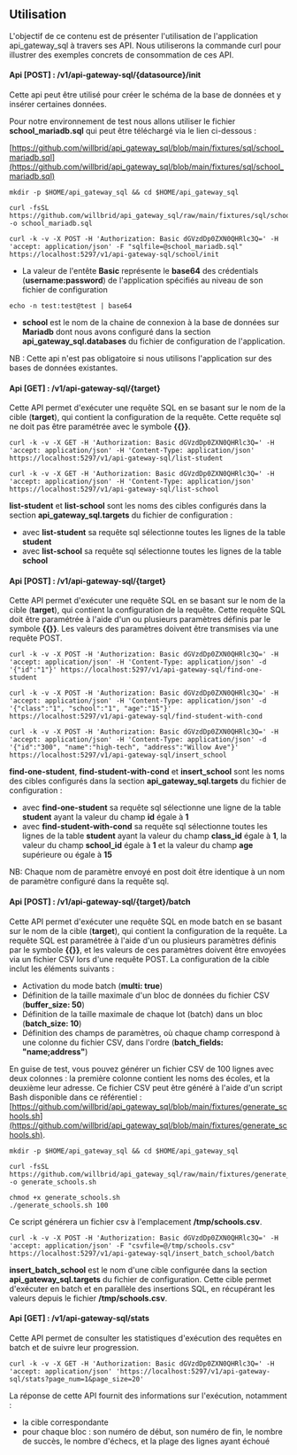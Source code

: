 ## Utilisation

L'objectif de ce contenu est de présenter l'utilisation de l'application api_gateway_sql à travers ses API. Nous utiliserons la commande curl pour illustrer des exemples concrets de consommation de ces API.

#### Api [POST] : /v1/api-gateway-sql/{datasource}/init

Cette api peut être utilisé pour créer le schéma de la base de données et y insérer certaines données.

Pour notre environnement de test nous allons utiliser le fichier **school_mariadb.sql** qui peut être téléchargé via le lien ci-dessous : 

[https://github.com/willbrid/api_gateway_sql/blob/main/fixtures/sql/school_mariadb.sql](https://github.com/willbrid/api_gateway_sql/blob/main/fixtures/sql/school_mariadb.sql)

```
mkdir -p $HOME/api_gateway_sql && cd $HOME/api_gateway_sql
```

```
curl -fsSL https://github.com/willbrid/api_gateway_sql/raw/main/fixtures/sql/school_mariadb.sql -o school_mariadb.sql
```

```
curl -k -v -X POST -H 'Authorization: Basic dGVzdDp0ZXN0QHRlc3Q=' -H 'accept: application/json' -F "sqlfile=@school_mariadb.sql" https://localhost:5297/v1/api-gateway-sql/school/init
```

- La valeur de l'entête **Basic** représente le **base64** des crédentials (**username:password**) de l'application spécifiés au niveau de son fichier de configuration

```
echo -n test:test@test | base64
```

- **school** est le nom de la chaine de connexion à la base de données sur **Mariadb** dont nous avons configuré dans la section **api_gateway_sql.databases** du fichier de configuration de l'application.

NB : Cette api n'est pas obligatoire si nous utilisons l'application sur des bases de données existantes.

#### Api [GET] : /v1/api-gateway-sql/{target}

Cette API permet d'exécuter une requête SQL en se basant sur le nom de la cible (**target**), qui contient la configuration de la requête. Cette requête sql ne doit pas être paramétrée avec le symbole **{{}}**.

```
curl -k -v -X GET -H 'Authorization: Basic dGVzdDp0ZXN0QHRlc3Q=' -H 'accept: application/json' -H 'Content-Type: application/json' https://localhost:5297/v1/api-gateway-sql/list-student
```

```
curl -k -v -X GET -H 'Authorization: Basic dGVzdDp0ZXN0QHRlc3Q=' -H 'accept: application/json' -H 'Content-Type: application/json' https://localhost:5297/v1/api-gateway-sql/list-school
```

**list-student** et **list-school** sont les noms des cibles configurés dans la section **api_gateway_sql.targets** du fichier de configuration :
- avec **list-student** sa requête sql sélectionne toutes les lignes de la table **student**
- avec **list-school** sa requête sql sélectionne toutes les lignes de la table **school**

#### Api [POST] : /v1/api-gateway-sql/{target}

Cette API permet d'exécuter une requête SQL en se basant sur le nom de la cible (**target**), qui contient la configuration de la requête. Cette requête SQL doit être paramétrée à l'aide d'un ou plusieurs paramètres définis par le symbole **{{}}**. Les valeurs des paramètres doivent être transmises via une requête POST.

```
curl -k -v -X POST -H 'Authorization: Basic dGVzdDp0ZXN0QHRlc3Q=' -H 'accept: application/json' -H 'Content-Type: application/json' -d '{"id":"1"}' https://localhost:5297/v1/api-gateway-sql/find-one-student
```

```
curl -k -v -X POST -H 'Authorization: Basic dGVzdDp0ZXN0QHRlc3Q=' -H 'accept: application/json' -H 'Content-Type: application/json' -d '{"class":"1", "school":"1", "age":"15"}' https://localhost:5297/v1/api-gateway-sql/find-student-with-cond
```

```
curl -k -v -X POST -H 'Authorization: Basic dGVzdDp0ZXN0QHRlc3Q=' -H 'accept: application/json' -H 'Content-Type: application/json' -d '{"id":"300", "name":"high-tech", "address":"Willow Ave"}' https://localhost:5297/v1/api-gateway-sql/insert_school
```

**find-one-student**, **find-student-with-cond** et **insert_school** sont les noms des cibles configurés dans la section **api_gateway_sql.targets** du fichier de configuration :
- avec **find-one-student** sa requête sql sélectionne une ligne de la table **student** ayant la valeur du champ **id** égale à **1**
- avec **find-student-with-cond** sa requête sql sélectionne toutes les lignes de la table **student** ayant la valeur du champ **class_id** égale à **1**, la valeur du champ **school_id** égale à **1** et la valeur du champ **age** supérieure ou égale à **15**

NB: Chaque nom de paramètre envoyé en post doit être identique à un nom de paramètre configuré dans la requête sql.

#### Api [POST] : /v1/api-gateway-sql/{target}/batch

Cette API permet d'exécuter une requête SQL en mode batch en se basant sur le nom de la cible (**target**), qui contient la configuration de la requête. La requête SQL est paramétrée à l'aide d'un ou plusieurs paramètres définis par le symbole **{{}}**, et les valeurs de ces paramètres doivent être envoyées via un fichier CSV lors d'une requête POST. La configuration de la cible inclut les éléments suivants :
- Activation du mode batch (**multi: true**)
- Définition de la taille maximale d'un bloc de données du fichier CSV (**buffer_size: 50**)
- Définition de la taille maximale de chaque lot (batch) dans un bloc (**batch_size: 10**)
- Définition des champs de paramètres, où chaque champ correspond à une colonne du fichier CSV, dans l'ordre (**batch_fields: "name;address"**)

En guise de test, vous pouvez générer un fichier CSV de 100 lignes avec deux colonnes : la première colonne contient les noms des écoles, et la deuxième leur adresse. Ce fichier CSV peut être généré à l'aide d'un script Bash disponible dans ce référentiel : [https://github.com/willbrid/api_gateway_sql/blob/main/fixtures/generate_schools.sh](https://github.com/willbrid/api_gateway_sql/blob/main/fixtures/generate_schools.sh).

```
mkdir -p $HOME/api_gateway_sql && cd $HOME/api_gateway_sql
```

```
curl -fsSL https://github.com/willbrid/api_gateway_sql/raw/main/fixtures/generate_schools.sh -o generate_schools.sh
```

```
chmod +x generate_schools.sh
./generate_schools.sh 100
```

Ce script générera un fichier csv à l'emplacement **/tmp/schools.csv**.

```
curl -k -v -X POST -H 'Authorization: Basic dGVzdDp0ZXN0QHRlc3Q=' -H 'accept: application/json' -F "csvfile=@/tmp/schools.csv" https://localhost:5297/v1/api-gateway-sql/insert_batch_school/batch
```

**insert_batch_school** est le nom d'une cible configurée dans la section **api_gateway_sql.targets** du fichier de configuration. Cette cible permet d'exécuter en batch et en parallèle des insertions SQL, en récupérant les valeurs depuis le fichier **/tmp/schools.csv**.

#### Api [GET] : /v1/api-gateway-sql/stats

Cette API permet de consulter les statistiques d'exécution des requêtes en batch et de suivre leur progression.

```
curl -k -v -X GET -H 'Authorization: Basic dGVzdDp0ZXN0QHRlc3Q=' -H 'accept: application/json' 'https://localhost:5297/v1/api-gateway-sql/stats?page_num=1&page_size=20'
```

La réponse de cette API fournit des informations sur l'exécution, notamment :
- la cible correspondante
- pour chaque bloc : son numéro de début, son numéro de fin, le nombre de succès, le nombre d'échecs, et la plage des lignes ayant échoué